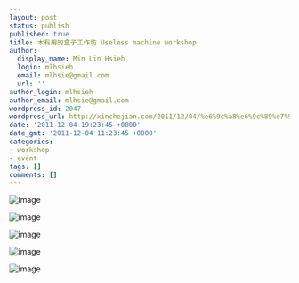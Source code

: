 ```yaml
---
layout: post
status: publish
published: true
title: 木有用的盒子工作坊 Useless machine workshop
author:
  display_name: Min Lin Hsieh
  login: mlhsieh
  email: mlhsie@gmail.com
  url: ''
author_login: mlhsieh
author_email: mlhsie@gmail.com
wordpress_id: 2047
wordpress_url: http://xinchejian.com/2011/12/04/%e6%9c%a8%e6%9c%89%e7%94%a8%e7%9a%84%e7%9b%92%e5%ad%90%e5%b7%a5%e4%bd%9c%e5%9d%8a-useless-machine-workshop/
date: '2011-12-04 19:23:45 +0800'
date_gmt: '2011-12-04 11:23:45 +0800'
categories:
- workshop
- event
tags: []
comments: []
---
```

<p><img style="display:block;margin-right:auto;margin-left:auto;" alt="image" src="http:&#47;&#47;xinchejian.com&#47;wp-content&#47;uploads&#47;2011&#47;12&#47;wpid-IMG_20111204_162637.jpg" &#47;></p>
<p><img style="display:block;margin-right:auto;margin-left:auto;" alt="image" src="http:&#47;&#47;xinchejian.com&#47;wp-content&#47;uploads&#47;2011&#47;12&#47;wpid-IMG_20111204_165149.jpg" &#47;></p>
<p><img style="display:block;margin-right:auto;margin-left:auto;" alt="image" src="http:&#47;&#47;xinchejian.com&#47;wp-content&#47;uploads&#47;2011&#47;12&#47;wpid-IMG_20111204_165130.jpg" &#47;></p>
<p><img style="display:block;margin-right:auto;margin-left:auto;" alt="image" src="http:&#47;&#47;xinchejian.com&#47;wp-content&#47;uploads&#47;2011&#47;12&#47;wpid-IMG_20111204_162724.jpg" &#47;></p>
<p><img style="display:block;margin-right:auto;margin-left:auto;" alt="image" src="http:&#47;&#47;xinchejian.com&#47;wp-content&#47;uploads&#47;2011&#47;12&#47;wpid-IMG_20111204_162646.jpg" &#47;></p>
